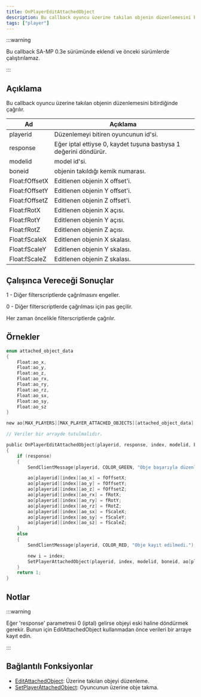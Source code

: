 ```yaml
---
title: OnPlayerEditAttachedObject
description: Bu callback oyuncu üzerine takılan objenin düzenlemesini bitirdiğinde çağrılır.
tags: ["player"]
---
```


:::warning

Bu callback SA-MP 0.3e sürümünde eklendi ve önceki sürümlerde çalıştırılamaz.

:::

## Açıklama

Bu callback oyuncu üzerine takılan objenin düzenlemesini bitirdiğinde çağrılır.

| Ad             | Açıklama                                                          |
| -------------- | ----------------------------------------------------------------- |
| playerid       | Düzenlemeyi bitiren oyuncunun id'si.                              |
| response       | Eğer iptal ettiyse 0, kaydet tuşuna bastıysa 1 değerini döndürür. |
| modelid        | model id'si.                                                      |
| boneid         | objenin takıldığı kemik numarası.                                 |
| Float:fOffsetX | Editlenen objenin X offset'i.                                     |
| Float:fOffsetY | Editlenen objenin Y offset'i.                                     |
| Float:fOffsetZ | Editlenen objenin Z offset'i.                                     |
| Float:fRotX    | Editlenen objenin X açısı.                                        |
| Float:fRotY    | Editlenen objenin Y açısı.                                        |
| Float:fRotZ    | Editlenen objenin Z açısı.                                        |
| Float:fScaleX  | Editlenen objenin X skalası.                                      |
| Float:fScaleY  | Editlenen objenin Y skalası.                                      |
| Float:fScaleZ  | Editlenen objenin Z skalası.                                      |

## Çalışınca Vereceği Sonuçlar

1 - Diğer filterscriptlerde çağrılmasını engeller.

0 - Diğer filterscriptlerde çağrılması için pas geçilir.

Her zaman öncelikle filterscriptlerde çağrılır.

## Örnekler

```c
enum attached_object_data
{
    Float:ao_x,
    Float:ao_y,
    Float:ao_z,
    Float:ao_rx,
    Float:ao_ry,
    Float:ao_rz,
    Float:ao_sx,
    Float:ao_sy,
    Float:ao_sz
}

new ao[MAX_PLAYERS][MAX_PLAYER_ATTACHED_OBJECTS][attached_object_data];

// Veriler bir arrayde tutulmalıdır.

public OnPlayerEditAttachedObject(playerid, response, index, modelid, boneid, Float:fOffsetX, Float:fOffsetY, Float:fOffsetZ, Float:fRotX, Float:fRotY, Float:fRotZ, Float:fScaleX, Float:fScaleY, Float:fScaleZ)
{
    if (response)
    {
        SendClientMessage(playerid, COLOR_GREEN, "Obje başarıyla düzenlendi ve kaydedildi.");

        ao[playerid][index][ao_x] = fOffsetX;
        ao[playerid][index][ao_y] = fOffsetY;
        ao[playerid][index][ao_z] = fOffsetZ;
        ao[playerid][index][ao_rx] = fRotX;
        ao[playerid][index][ao_ry] = fRotY;
        ao[playerid][index][ao_rz] = fRotZ;
        ao[playerid][index][ao_sx] = fScaleX;
        ao[playerid][index][ao_sy] = fScaleY;
        ao[playerid][index][ao_sz] = fScaleZ;
    }
    else
    {
        SendClientMessage(playerid, COLOR_RED, "Obje kayıt edilmedi.");

        new i = index;
        SetPlayerAttachedObject(playerid, index, modelid, boneid, ao[playerid][i][ao_x], ao[playerid][i][ao_y], ao[playerid][i][ao_z], ao[playerid][i][ao_rx], ao[playerid][i][ao_ry], ao[playerid][i][ao_rz], ao[playerid][i][ao_sx], ao[playerid][i][ao_sy], ao[playerid][i][ao_sz]);
    }
    return 1;
}
```

## Notlar

:::warning

Eğer 'response' parametresi 0 (iptal) gelirse objeyi eski haline döndürmek gerekir. Bunun için EditAttachedObject kullanmadan önce verileri bir arraye kayıt edin.

:::

## Bağlantılı Fonksiyonlar

- [EditAttachedObject](../functions/EditAttachedObject.md): Üzerine takılan objeyi düzenleme.
- [SetPlayerAttachedObject](../functions/SetPlayerAttachedObject.md): Oyuncunun üzerine obje takma.

